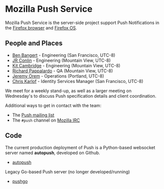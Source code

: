# Mozilla Push Service

Mozilla Push Service is the server-side project support Push Notifications in
the [Firefox browser][ffx] and [Firefox OS][fxos].

## People and Places

* [Ben Bangert](https://github.com/bbangert) - Engineering (San Francisco, UTC-8)
* [JR Conlin](https://github.com/jrconlin) - Engineering (Mountain View, UTC-8)
* [Kit Cambridge](https://github.com/kitcambridge) - Engineering (Mountain View, UTC-8)
* [Richard Pappalardo](https://github.com/rpappalax) - QA (Mountain View, UTC-8)
* [Jeremy Orem](https://github.com/oremj) - Operations (Portland, UTC-8)
* [Chris Karlof](https://github.com/ckarlof) - Identity Services Manager (San Francisco, UTC-8)

We meet for a weekly stand-up, as well as a larger meeting on Wednesday's to
discuss Push specification details and client coordination.

Additional ways to get in contact with the team:

* The [Push mailing list](http://groups.google.com/a/mozilla.com/group/push/)
* The `#push` channel on [Mozilla IRC](https://wiki.mozilla.org/IRC)

## Code

The current production deployment of Push is a Python-based websocket server
named **autopush**, developed on Github.

- [autopush](https://github.com/mozilla-services/autopush)

Legacy Go-based Push server (no longer developed/running)

- [pushgo](https://github.com/mozilla-services/pushgo)

[fxos]: https://www.mozilla.org/en-US/firefox/os/
[ffx]: https://www.mozilla.org/en-US/firefox/
